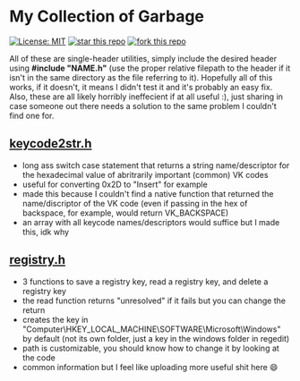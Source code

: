 # My Collection of Garbage
[![License: MIT](https://img.shields.io/badge/License-MIT-yellow.svg)](https://opensource.org/licenses/MIT) [![star this repo](https://githubbadges.com/star.svg?user=ethanxo&repo=the-great-pacific-garbage-patch&style=flat)](https://github.com/ethanxo/the-great-pacific-garbage-patch) [![fork this repo](https://githubbadges.com/fork.svg?user=ethanxo&repo=the-great-pacific-garbage-patch&style=flat)](https://github.com/ethanxo/the-great-pacific-garbage-patch/fork)

All of these are single-header utilities, simply include the desired header using **#include "NAME.h"** (use the proper relative filepath to the header if it isn't in the same directory as the file referring to it). Hopefully all of this works, if it doesn't, it means I didn't test it and it's probably an easy fix. Also, these are all likely horribly ineffecient if at all useful :), just sharing in case someone out there needs a solution to the same problem I couldn't find one for.
## [keycode2str.h](https://github.com/ethanxo/the-great-pacific-garbage-patch/blob/master/keycode2str.h)
- long ass switch case statement that returns a string name/descriptor for the hexadecimal value of abritrarily important (common) VK codes
- useful for converting 0x2D to "Insert" for example
- made this because I couldn't find a native function that returned the name/discriptor of the VK code (even if passing in the hex of backspace, for example, would return VK_BACKSPACE)
- an array with all keycode names/descriptors would suffice but I made this, idk why
## [registry.h](https://github.com/ethanxo/the-great-pacific-garbage-patch/blob/master/registry.h)
- 3 functions to save a registry key, read a registry key, and delete a registry key
- the read function returns "unresolved" if it fails but you can change the return
- creates the key in "Computer\HKEY_LOCAL_MACHINE\SOFTWARE\Microsoft\Windows" by default (not its own folder, just a key in the windows folder in regedit)
- path is customizable, you should know how to change it by looking at the code
- common information but I feel like uploading more useful shit here :smile:
